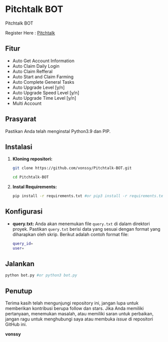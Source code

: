 # Pitchtalk BOT
Pitchtalk BOT

Register Here : [Pitchtalk](https://t.me/pitchtalk_bot/app?startapp=3dbacc)

## Fitur

  - Auto Get Account Information
  - Auto Claim Daily Login
  - Auto Claim Refferal
  - Auto Start and Claim Farming
  - Auto Complete General Tasks
  - Auto Upgrade Level [y/n]
  - Auto Upgrade Speed Level [y/n]
  - Auto Upgrade Time Level [y/n]
  - Multi Account

## Prasyarat

Pastikan Anda telah menginstal Python3.9 dan PIP.

## Instalasi

1. **Kloning repositori:**
   ```bash
   git clone https://github.com/vonssy/Pitchtalk-BOT.git
   ```
   ```bash
   cd Pitchtalk-BOT
   ```

2. **Instal Requirements:**
   ```bash
   pip install -r requirements.txt #or pip3 install -r requirements.txt
   ```

## Konfigurasi

- **query.txt:** Anda akan menemukan file `query.txt` di dalam direktori proyek. Pastikan `query.txt` berisi data yang sesuai dengan format yang diharapkan oleh skrip. Berikut adalah contoh format file:

  ```bash
  query_id=
  user=
  ```

## Jalankan

```bash
python bot.py #or python3 bot.py
```

## Penutup

Terima kasih telah mengunjungi repository ini, jangan lupa untuk memberikan kontribusi berupa follow dan stars.
Jika Anda memiliki pertanyaan, menemukan masalah, atau memiliki saran untuk perbaikan, jangan ragu untuk menghubungi saya atau membuka *issue* di repositori GitHub ini.

**vonssy**
